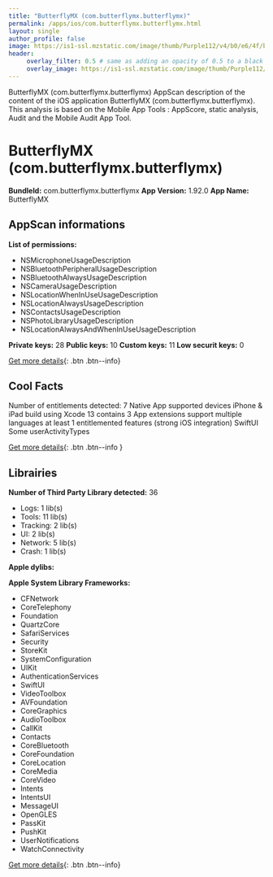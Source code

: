 ```yaml
---
title: "ButterflyMX (com.butterflymx.butterflymx)"
permalink: /apps/ios/com.butterflymx.butterflymx.html
layout: single
author_profile: false
image: https://is1-ssl.mzstatic.com/image/thumb/Purple112/v4/b0/e6/4f/b0e64fc8-5e85-0d8c-e7e3-2cb4b25a0877/AppIcon-0-1x_U007emarketing-0-10-0-85-220.png/512x512bb.jpg
header: 
     overlay_filter: 0.5 # same as adding an opacity of 0.5 to a black background
     overlay_image: https://is1-ssl.mzstatic.com/image/thumb/Purple112/v4/b0/e6/4f/b0e64fc8-5e85-0d8c-e7e3-2cb4b25a0877/AppIcon-0-1x_U007emarketing-0-10-0-85-220.png/512x512bb.jpg
---
```

ButterflyMX (com.butterflymx.butterflymx) AppScan description of the content of the iOS application ButterflyMX (com.butterflymx.butterflymx). This analysis is based on the Mobile App Tools : AppScore, static analysis, Audit and the Mobile Audit App Tool.

# ButterflyMX (com.butterflymx.butterflymx)

**BundleId:** com.butterflymx.butterflymx
**App Version:** 1.92.0
**App Name:** ButterflyMX


## AppScan informations 

**List of permissions:** 
- NSMicrophoneUsageDescription
- NSBluetoothPeripheralUsageDescription
- NSBluetoothAlwaysUsageDescription
- NSCameraUsageDescription
- NSLocationWhenInUseUsageDescription
- NSLocationAlwaysUsageDescription
- NSContactsUsageDescription
- NSPhotoLibraryUsageDescription
- NSLocationAlwaysAndWhenInUseUsageDescription
  
  
**Private keys:** 28
**Public keys:** 10
**Custom keys:** 11
**Low securit keys:** 0
  
[Get more details](/pricing.html){: .btn .btn--info}

## Cool Facts

Number of entitlements detected: 7
Native App
supported devices iPhone & iPad
build using Xcode 13
contains 3 App extensions
support multiple languages
at least 1 entitlemented features (strong iOS integration)
SwiftUI
Some userActivityTypes
  
[Get more details](/pricing.html){: .btn .btn--info }

## Librairies 
**Number of Third Party Library detected:** 36
- Logs: 1 lib(s)
- Tools: 11 lib(s)
- Tracking: 2 lib(s)
- UI: 2 lib(s)
- Network: 5 lib(s)
- Crash: 1 lib(s)


**Apple dylibs:**


**Apple System Library Frameworks:**
- CFNetwork
- CoreTelephony
- Foundation
- QuartzCore
- SafariServices
- Security
- StoreKit
- SystemConfiguration
- UIKit
- AuthenticationServices
- SwiftUI
- VideoToolbox
- AVFoundation
- CoreGraphics
- AudioToolbox
- CallKit
- Contacts
- CoreBluetooth
- CoreFoundation
- CoreLocation
- CoreMedia
- CoreVideo
- Intents
- IntentsUI
- MessageUI
- OpenGLES
- PassKit
- PushKit
- UserNotifications
- WatchConnectivity


  
[Get more details](/pricing.html){: .btn .btn--info}

